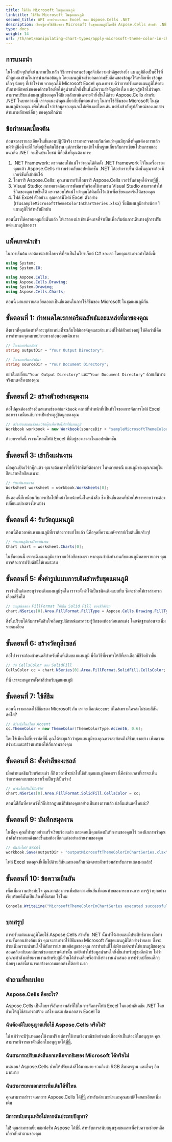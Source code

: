 ```yaml
---
title: ใช้สีธีม Microsoft ในชุดแผนภูมิ
linktitle: ใช้สีธีม Microsoft ในชุดแผนภูมิ
second_title: API การประมวลผล Excel ของ Aspose.Cells .NET
description: เรียนรู้การใช้สีธีมของ Microsoft ในชุดแผนภูมิโดยใช้ Aspose.Cells สำหรับ .NET บทช่วยสอนทีละขั้นตอนสำหรับการปรับปรุงการแสดงภาพข้อมูล
type: docs
weight: 14
url: /th/net/manipulating-chart-types/apply-microsoft-theme-color-in-chart-series/
---
```

## การแนะนำ

ในโลกปัจจุบันที่เน้นภาพเป็นหลัก วิธีการนำเสนอข้อมูลจึงมีความสำคัญอย่างยิ่ง แผนภูมิถือเป็นฮีโร่ที่มักถูกมองข้ามในการนำเสนอข้อมูล โดยแผนภูมิจะช่วยลดความซับซ้อนของข้อมูลให้เหลือเพียงข้อมูลเล็กๆ น้อยๆ ที่เข้าใจง่าย หากคุณใช้ Microsoft Excel คุณคงทราบดีว่าการปรับแต่งแผนภูมิให้ตรงกับภาพลักษณ์ขององค์กรหรือเพื่อให้ดูน่าสนใจยิ่งขึ้นนั้นมีความสำคัญเพียงใด แต่คุณรู้หรือไม่ว่าคุณสามารถปรับแต่งแผนภูมิของคุณให้มีเอกลักษณ์เฉพาะตัวยิ่งขึ้นได้ด้วย Aspose.Cells สำหรับ .NET ในบทความนี้ เราจะแนะนำคุณเกี่ยวกับขั้นตอนต่างๆ ในการใช้สีธีมของ Microsoft ในชุดแผนภูมิของคุณ เพื่อให้แน่ใจว่าข้อมูลของคุณจะไม่เพียงแต่โดดเด่น แต่ยังเข้ากับรูปลักษณ์ของเอกสารด้านภาพลักษณ์อื่นๆ ของคุณอีกด้วย

## ข้อกำหนดเบื้องต้น

ก่อนจะลงรายละเอียดในขั้นตอนปฏิบัติจริง เรามาตรวจสอบกันก่อนว่าคุณมีทุกสิ่งที่คุณต้องการแล้ว แม้ว่าคู่มือนี้จะมีไว้เพื่อผู้เริ่มต้นใช้งาน แต่การมีความเข้าใจพื้นฐานเกี่ยวกับการเขียนโปรแกรมและแนวคิด .NET จะเป็นประโยชน์ นี่คือสิ่งที่คุณต้องการ:

1. .NET Framework: ตรวจสอบให้แน่ใจว่าคุณได้ติดตั้ง .NET framework ไว้ในเครื่องของคุณแล้ว Aspose.Cells ทำงานร่วมกับแอปพลิเคชัน .NET ได้อย่างราบรื่น ดังนั้นคุณจะต้องมีเวอร์ชันที่เข้ากันได้
2.  ไลบรารี Aspose.Cells: คุณสามารถรับไลบรารี Aspose.Cells เวอร์ชันล่าสุดได้จาก[ที่นี่](https://releases.aspose.com/cells/net/).
3. Visual Studio: สภาพแวดล้อมการพัฒนาที่พร้อมใช้งานเช่น Visual Studio สามารถทำให้ชีวิตของคุณง่ายขึ้นได้ ตรวจสอบให้แน่ใจว่าคุณได้ติดตั้งไว้แล้วเพื่อเขียนและรันโค้ดของคุณ
4.  ไฟล์ Excel ตัวอย่าง: คุณควรมีไฟล์ Excel ตัวอย่าง (เช่น`sampleMicrosoftThemeColorInChartSeries.xlsx`) ซึ่งมีแผนภูมิอย่างน้อย 1 แผนภูมิไว้สำหรับฝึกฝน

ตอนนี้เราได้ครอบคลุมสิ่งนั้นแล้ว ให้เราลองนำเข้าแพ็คเกจที่จำเป็นเพื่อเริ่มต้นการเดินทางสู่การปรับแต่งแผนภูมิของเรา

## แพ็คเกจนำเข้า

ในการเริ่มต้น เราต้องนำเข้าไลบรารีที่จำเป็นในโปรเจ็กต์ C# ของเรา โดยคุณสามารถทำได้ดังนี้:

```csharp
using System;
using System.IO;

using Aspose.Cells;
using Aspose.Cells.Drawing;
using System.Drawing;
using Aspose.Cells.Charts;
```

ตอนนี้ มาแยกรายละเอียดออกเป็นขั้นตอนในการใช้สีธีมของ Microsoft ในชุดแผนภูมิกัน

## ขั้นตอนที่ 1: กำหนดไดเรกทอรีผลลัพธ์และแหล่งที่มาของคุณ

สิ่งแรกที่คุณต้องทำคือระบุตำแหน่งที่จะเก็บไฟล์เอาต์พุตและตำแหน่งที่ไฟล์ตัวอย่างอยู่ ให้คิดว่านี่คือการกำหนดจุดหมายปลายทางก่อนออกเดินทาง

```csharp
// ไดเรกทอรีผลลัพธ์
string outputDir = "Your Output Directory";

// ไดเรกทอรีแหล่งที่มา
string sourceDir = "Your Document Directory";
```

 อย่าลืมเปลี่ยน`"Your Output Directory"` และ`"Your Document Directory"` ด้วยเส้นทางจริงบนเครื่องของคุณ

## ขั้นตอนที่ 2: สร้างตัวอย่างสมุดงาน

 ต่อไปคุณต้องสร้างอินสแตนซ์ของ`Workbook` คลาสที่ทำหน้าที่เป็นหัวใจของการจัดการไฟล์ Excel ของเรา เหมือนกับการเปิดประตูสู่ข้อมูลของคุณ

```csharp
// สร้างอินสแตนซ์ของเวิร์กบุ๊กเพื่อเปิดไฟล์ที่มีแผนภูมิ
Workbook workbook = new Workbook(sourceDir + "sampleMicrosoftThemeColorInChartSeries.xlsx");
```

ด้วยบรรทัดนี้ เราจะโหลดไฟล์ Excel ที่มีอยู่ของเราลงในแอปพลิเคชัน

## ขั้นตอนที่ 3: เข้าถึงแผ่นงาน

เมื่อคุณเปิดเวิร์กบุ๊กแล้ว คุณจะต้องการไปที่เวิร์กชีตที่ต้องการ ในหลายกรณี แผนภูมิของคุณจะอยู่ในชีตแรกหรือชีตเฉพาะ

```csharp
// รับแผ่นงานแรก
Worksheet worksheet = workbook.Worksheets[0];
```

ขั้นตอนนี้ก็เหมือนกับการเปิดไปที่หน้าใดหน้าหนึ่งในหนังสือ ซึ่งเป็นขั้นตอนที่ช่วยให้เราทราบว่าจะต้องเปลี่ยนแปลงตรงไหนบ้าง

## ขั้นตอนที่ 4: รับวัตถุแผนภูมิ

ตอนนี้ถึงเวลาค้นหาแผนภูมิที่เราต้องการแก้ไขแล้ว นี่คือจุดที่ความมหัศจรรย์เริ่มต้นขึ้นจริงๆ!

```csharp
// รับแผนภูมิแรกในแผ่นงาน
Chart chart = worksheet.Charts[0];
```

ในขั้นตอนนี้ เราจะดึงแผนภูมิแรกจากเวิร์กชีตของเรา หากคุณกำลังทำงานกับแผนภูมิหลายรายการ คุณอาจต้องการปรับดัชนีให้เหมาะสม

## ขั้นตอนที่ 5: ตั้งค่ารูปแบบการเติมสำหรับชุดแผนภูมิ

เราจำเป็นต้องระบุว่าจะเติมแผนภูมิชุดใด เราจะตั้งค่าให้เป็นชนิดเติมแบบทึบ ซึ่งจะช่วยให้เราสามารถเลือกสีธีมได้

```csharp
// ระบุชนิดของ FillFormat ให้เป็น Solid Fill ของซีรีส์แรก
chart.NSeries[0].Area.FillFormat.FillType = Aspose.Cells.Drawing.FillType.Solid;
```

สิ่งนี้เปรียบได้กับการตัดสินใจเลือกรูปลักษณ์และความรู้สึกของห้องก่อนตกแต่ง โดยจัดฐานก่อนจะเพิ่มรายละเอียด

## ขั้นตอนที่ 6: สร้างวัตถุสีเซลล์

ต่อไป เราจะต้องกำหนดสีสำหรับพื้นที่เติมของแผนภูมิ นี่คือวิธีที่เราทำให้สีที่เราเลือกมีชีวิตชีวาขึ้น

```csharp
// รับ CellsColor ของ SolidFill
CellsColor cc = chart.NSeries[0].Area.FillFormat.SolidFill.CellsColor;
```

ที่นี่ เราจะมาดูการตั้งค่าสีสำหรับชุดแผนภูมิ

## ขั้นตอนที่ 7: ใช้สีธีม

 ตอนนี้ เรามาลองใช้สีธีมของ Microsoft กัน เราจะเลือก`Accent` สไตล์เพราะใครล่ะไม่ชอบสีสันสดใส?

```csharp
// สร้างธีมในสไตล์ Accent
cc.ThemeColor = new ThemeColor(ThemeColorType.Accent6, 0.6);
```

โดยใช้เพียงไม่กี่บรรทัดที่นี่ คุณได้ระบุแล้วว่าชุดแผนภูมิของคุณควรสะท้อนถึงสีธีมบางอย่าง เพิ่มความสง่างามและสร้างแบรนด์ให้กับภาพของคุณ

## ขั้นตอนที่ 8: ตั้งค่าสีของเซลล์

เมื่อกำหนดธีมเรียบร้อยแล้ว ก็ถึงเวลาที่จะนำไปใช้กับชุดแผนภูมิของเรา นี่คือช่วงเวลาที่เราจะเห็นว่าการออกแบบของเราเริ่มเป็นรูปเป็นร่าง!

```csharp
// นำธีมไปปรับใช้กับซีรีย์
chart.NSeries[0].Area.FillFormat.SolidFill.CellsColor = cc;
```

ตอนนี้สีสันที่คาดหวังไว้ก็ปรากฏบนซีรีส์ของคุณอย่างเป็นทางการแล้ว น่าตื่นเต้นแค่ไหนล่ะ?

## ขั้นตอนที่ 9: บันทึกสมุดงาน

ในที่สุด คุณก็ทำทุกอย่างเสร็จเรียบร้อยแล้ว และตอนนี้คุณต้องบันทึกงานของคุณไว้ ลองนึกภาพว่าคุณกำลังก้าวถอยหลังและชื่นชมห้องที่ตกแต่งอย่างสวยงามของคุณ

```csharp
// บันทึกไฟล์ Excel
workbook.Save(outputDir + "outputMicrosoftThemeColorInChartSeries.xlsx");
```

ไฟล์ Excel ของคุณที่เต็มไปด้วยสีสันและเอกลักษณ์เฉพาะตัวพร้อมสำหรับการแสดงผลแล้ว!

## ขั้นตอนที่ 10: ข้อความยืนยัน

เพื่อเพิ่มความประทับใจ คุณอาจต้องการเพิ่มข้อความยืนยันที่ตอนท้ายของกระบวนการ การรู้ว่าทุกอย่างเรียบร้อยดีนั้นเป็นเรื่องที่ดีเสมอ ใช่ไหม

```csharp
Console.WriteLine("MicrosoftThemeColorInChartSeries executed successfully.");
```

## บทสรุป

การปรับแต่งแผนภูมิโดยใช้ Aspose.Cells สำหรับ .NET นั้นทำได้ง่ายและมีประสิทธิภาพ เมื่อทำตามขั้นตอนข้างต้นแล้ว คุณจะสามารถใช้สีธีมของ Microsoft กับชุดแผนภูมิได้อย่างง่ายดาย ซึ่งจะช่วยเพิ่มความน่าสนใจให้กับการนำเสนอข้อมูลของคุณ การทำเช่นนี้ไม่เพียงแต่จะทำให้แผนภูมิของคุณสอดคล้องกับเอกลักษณ์ของแบรนด์เท่านั้น แต่ยังทำให้ข้อมูลน่าสนใจยิ่งขึ้นสำหรับผู้ชมอีกด้วย ไม่ว่าคุณจะกำลังเตรียมรายงานสำหรับผู้มีส่วนได้ส่วนเสียหรือกำลังร่างงานนำเสนอ การปรับเปลี่ยนเล็กๆ น้อยๆ เหล่านี้สามารถสร้างความแตกต่างได้อย่างมาก

## คำถามที่พบบ่อย

### Aspose.Cells คืออะไร?
Aspose.Cells เป็นไลบรารีอันทรงพลังที่ใช้ในการจัดการไฟล์ Excel ในแอปพลิเคชัน .NET โดยช่วยให้ผู้ใช้สามารถสร้าง แก้ไข และแปลงเอกสาร Excel ได้

### ฉันต้องมีใบอนุญาตเพื่อใช้ Aspose.Cells หรือไม่?
 ใช่ แม้ว่าจะมีรุ่นทดลองใช้งานฟรี แต่การใช้งานเชิงพาณิชย์อย่างต่อเนื่องจำเป็นต้องมีใบอนุญาต คุณสามารถพิจารณาตัวเลือกใบอนุญาตได้[ที่นี่](https://purchase.aspose.com/buy).

### ฉันสามารถปรับแต่งสีนอกเหนือจากธีมของ Microsoft ได้หรือไม่
แน่นอน! Aspose.Cells ช่วยให้ปรับแต่งสีได้มากมาย รวมถึงค่า RGB สีมาตรฐาน และอื่นๆ อีกมากมาย

### ฉันสามารถหาเอกสารเพิ่มเติมได้ที่ไหน
 คุณสามารถสำรวจเอกสาร Aspose.Cells ได้[ที่นี่](https://reference.aspose.com/cells/net/) สำหรับคำแนะนำและคุณสมบัติโดยละเอียดเพิ่มเติม

### มีการสนับสนุนหรือไม่หากฉันประสบปัญหา?
 ใช่! คุณสามารถเยี่ยมชมฟอรั่ม Aspose ได้[ที่นี่](https://forum.aspose.com/c/cells/9) สำหรับการสนับสนุนชุมชนและเพื่อรับความช่วยเหลือเกี่ยวกับคำถามของคุณ